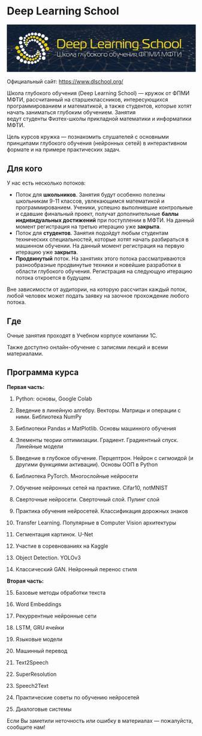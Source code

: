 # Deep Learning School

<p align=center>
 <img src="_static/logo_readme.png" width=1280>
</p>

Официальный сайт: https://www.dlschool.org/

Школа глубокого обучения (Deep Learning School) — кружок от ФПМИ МФТИ, рассчитанный на старшеклассников, интересующихся программированием и математикой, а также студентов, которые хотят начать заниматься глубоким обучением. Занятия ведут студенты Физтех-школы прикладной математики и информатики МФТИ.

Цель курсов кружка — познакомить слушателей с основными принципами глубокого обучения (нейронных сетей) в интерактивном формате и на примере практических задач.

## Для кого

У нас есть несколько потоков:
* Поток для **школьников**. Занятия будут особенно полезны школьникам 9-11 классов, увлекающимся математикой и программированием. Ученики, успешно выполнившие контрольные и сдавшие финальный проект, получат дополнительные **баллы индивидуальных достижений** при поступлении в МФТИ.
На данный момент регистрация на третью итерацию уже **закрыта**.
* Поток для **студентов**. Занятия подойдут любым студентам технических специальностей, которые хотят начать разбираться в машинном обучении.
На данный момент регистрация на первую итерацию уже **закрыта**.
* **Продвинутый** поток. На занятиях этого потока рассматриваются разнообразные продвинутые техники и новейшие разработки в области глубокого обучения. 
Регистрация на следующую итерацию потока откроется в будущем.


Вне зависимости от аудитории, на которую рассчитан каждый поток, любой человек может подать заявку на заочное прохождение любого потока.

## Где

Очные занятия проходят в Учебном корпусе компании 1С.

Также доступно онлайн-обучение с записями лекций и всеми материалами.

## Программа курса

**Первая часть:**

1. Python: основы, Google Colab

2. Введение в линейную алгебру. Векторы. Матрицы и операции с ними. Библиотека NumPy

3. Библиотеки Pandas и MatPlotlib. Основы машинного обучения

4. Элементы теории оптимизации. Градиент. Градиентный спуск. Линейные модели

5. Введение в глубокое обучение. Перцептрон. Нейрон с сигмоидой (и другими функциями активации). Основы ООП в Python

6. Библиотека PyTorch. Многослойные нейросети

7. Обучение нейронных сетей на практике. Cifar10, notMNIST

8. Сверточные нейросети. Сверточный слой. Пулинг слой

9. Практика обучения нейросетей. Классификация дорожных знаков

10. Transfer Learning. Популярные в Computer Vision архитектуры

11. Сегментация картинок. U-Net

12. Участие в соревнованиях на Kaggle

13. Object Detection. YOLOv3

14. Классический GAN. Нейронный перенос стиля

**Вторая часть:**

15. Базовые методы обработки текста

16. Word Embeddings

17. Рекуррентные нейронные сети

18. LSTM, GRU ячейки

19. Языковые модели

20. Машинный перевод

21. Text2Speech

22. SuperResolution

23. Speech2Text

24. Практические советы по обучению нейросетей

25. Диалоговые системы


 
 
 Если Вы заметили неточность или ошибку в материалах — пожалуйста, сообщите нам!
